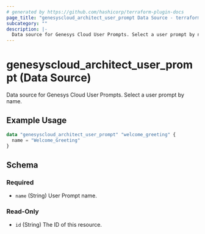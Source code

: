 ```yaml
---
# generated by https://github.com/hashicorp/terraform-plugin-docs
page_title: "genesyscloud_architect_user_prompt Data Source - terraform-provider-genesyscloud"
subcategory: ""
description: |-
  Data source for Genesys Cloud User Prompts. Select a user prompt by name.
---
```


# genesyscloud_architect_user_prompt (Data Source)

Data source for Genesys Cloud User Prompts. Select a user prompt by name.

## Example Usage

```terraform
data "genesyscloud_architect_user_prompt" "welcome_greeting" {
  name = "Welcome_Greeting"
}
```

<!-- schema generated by tfplugindocs -->
## Schema

### Required

- `name` (String) User Prompt name.

### Read-Only

- `id` (String) The ID of this resource.
